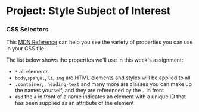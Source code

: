 # Project: Style Subject of Interest

### CSS Selectors

This [MDN Reference](https://developer.mozilla.org/en-US/docs/Web/CSS/Reference) can help you see the variety of properties you can use in your CSS file.

The list below shows the properties we'll use in this week's assignment:

* `*` all elements
* `body`,`span`,`ul`, `li`, `img` are HTML elements and styles will be applied to all
* `.container`, `.heading-text` and many more are classes you can make up the names yourself, and they are referenced by the `.` in front
* `#id` the `#` in front of a name indicates an element with a unique ID that has been supplied as an attribute of the element
